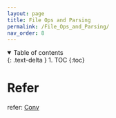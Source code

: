 ```yaml
---
layout: page
title: File Ops and Parsing
permalink: /File_Ops_and_Parsing/
nav_order: 8
---
```


<details open markdown="block">
  <summary>
    Table of contents
  </summary>
  {: .text-delta }
1. TOC
{:toc}
</details>


# Refer

refer: [Conv](https://diveintopython3.net/files.html)
